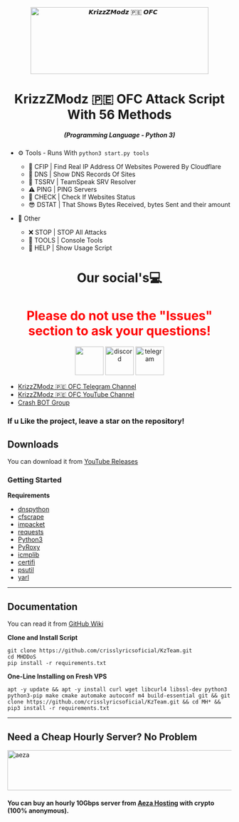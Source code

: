 <p align="center"><img src="https://i.ibb.co/3F6V9JQ/MHDDoS.png" width="400px" height="150px" alt="𝙆𝙧𝙞𝙯𝙯𝙕𝙈𝙤𝙙𝙯 🇵🇪 𝙊𝙁𝘾"></p>

<h1 align="center">KrizzZModz 🇵🇪 OFC  Attack Script With 56 Methods</h1>
<em><h5 align="center">(Programming Language - Python 3)</h5></em>


* ⚙️ Tools - Runs With 
`
python3 start.py tools
`
  * 🌟 CFIP | Find Real IP Address Of Websites Powered By Cloudflare
  * 🔪 DNS | Show DNS Records Of Sites
  * 📍  TSSRV | TeamSpeak SRV Resolver
  * ⚠  PING | PING Servers
  * 📌 CHECK | Check If Websites Status
  * 😎 DSTAT | That Shows Bytes Received, bytes Sent and their amount

* 🎩 Other
  * ❌ STOP | STOP All Attacks
  * 🌠 TOOLS | Console Tools
  * 👑 HELP | Show Usage Script

  
<h1 align="center">
Our social's💻
  
</h2> 

<h1 style="color:red;text-align: center;" style="text-align: center;" align="center">Please do not use the "Issues" section to ask your questions!</h1>
<div align="center">
   <img src="https://icon-library.com/images/github-icon-vector/github-icon-vector-27.jpg" width="64" height="64"/>
   <img src="https://brandlogos.net/wp-content/uploads/2021/11/discord-logo.png"  width="64" height="64" alt="discord" />
   <img src="https://upload.wikimedia.org/wikipedia/commons/thumb/8/82/Telegram_logo.svg/2048px-Telegram_logo.svg.png" width="64" height="64" alt="telegram" />
</div>

 * [KrizzZModz 🇵🇪 OFC Telegram Channel](https://t.me/KrizzZModzOFC3)
 * [KrizzZModz 🇵🇪 OFC YouTube Channel](https://youtube.com/@krizzzmodzofc3)
 * [Crash BOT Group](https://t.me/crashbotff)
### If u Like the project, leave a star on the repository!

## Downloads

You can download it from [YouTube Releases](https://youtube.com/@krizzzmodzofc3)

### Getting Started

**Requirements**

* [dnspython](https://github.com/rthalley/dnspython)
* [cfscrape](https://github.com/Anorov/cloudflare-scrape)
* [impacket](https://github.com/SecureAuthCorp/impacket)
* [requests](https://github.com/psf/requests)
* [Python3][python3]
* [PyRoxy](https://github.com/KzTeam/PyRoxy)
* [icmplib](https://github.com/ValentinBELYN/icmplib)
* [certifi](https://github.com/certifi/python-certifi)
* [psutil](https://github.com/giampaolo/psutil)
* [yarl](https://github.com/aio-libs/yarl)
---

## Documentation

You can read it from [GitHub Wiki](https://github.com/crisslyricsoficial/KzTeam/wiki)

**Clone and Install Script**

```shell script
git clone https://github.com/crisslyricsoficial/KzTeam.git
cd MHDDoS
pip install -r requirements.txt
```

**One-Line Installing on Fresh VPS**

```shell script
apt -y update && apt -y install curl wget libcurl4 libssl-dev python3 python3-pip make cmake automake autoconf m4 build-essential git && git clone https://github.com/crisslyricsoficial/KzTeam.git && cd MH* && pip3 install -r requirements.txt
```

[python3]: https://python.org 'Python3'
[github issues]: https://github.com/crisslyricsoficial/KzTeam/issues 'enter'

---

## Need a Cheap Hourly Server? No Problem

<a href="https://aeza.net/?ref=375036"><img src="https://i.ibb.co/wgq9Ly8/aezabanner.png" width="728" height="90" alt="aeza"></a>

#### You can buy an hourly 10Gbps server from [Aeza Hosting](https://aeza.net/?ref=375036) with crypto (100% anonymous).
